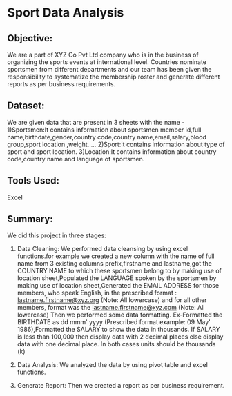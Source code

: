 # Sport Data Analysis 
## Objective:
We are a part of XYZ Co Pvt Ltd company who is in the business of organizing the sports events at international level. Countries nominate sportsmen from different departments and our team has been given the responsibility to systematize the membership roster and generate different reports as per business requirements.

## Dataset:
We are given data that are present in 3 sheets with the name -
1)Sportsmen:It contains information about sportsmen member id,full name,birthdate,gender,country code,country name,email,salary,blood group,sport location ,weight.....
2)Sport:It contains information about type of sport and sport location.
3)Location:It contains information about country code,country name and language of sportsmen.

## Tools Used:
Excel

## Summary:
We did this project in three stages: 
1) Data Cleaning:
We performed data cleansing by using excel functions.for example we created a new column with the name of full name from 3 existing columns prefix,firstname and          lastname,got the COUNTRY NAME to which these sportsmen belong to by making use of location sheet,Populated the LANGUAGE spoken by the sportsmen by making use of location sheet,Generated the EMAIL ADDRESS for those members, who speak English, in the prescribed format : lastname.firstname@xyz.org (Note: All lowercase) and for all other members, format was the lastname.firstname@xyz.com (Note: All lowercase)
Then we performed some data formatting. Ex-Formatted the BIRTHDATE as dd mmm' yyyy (Prescribed format example: 09 May' 1986),Formatted the SALARY to show the data in thousands. If SALARY is less than 100,000 then display data with 2 decimal places else display data with one decimal place. In both cases units should be thousands (k)

2) Data Analysis: We analyzed the data by using pivot table and excel functions.

3) Generate Report: Then we created a report as per business requirement.


